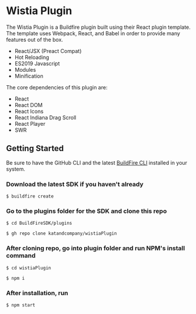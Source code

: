 #  Wistia Plugin
The Wistia Plugin is a Buildfire plugin built using their React plugin template. The template uses Webpack, React, and Babel in order to provide many features out of the box.

- React/JSX (Preact Compat)
- Hot Reloading
- ES2019 Javascript
- Modules
- Minification

The core dependencies of this plugin are:
- React
- React DOM
- React Icons
- React Indiana Drag Scroll
- React Player
- SWR
## Getting Started
Be sure to have the GitHub CLI and the latest [BuildFire CLI](https://github.com/BuildFire/sdk-cli) installed in your system.

### Download the latest SDK if you haven't already
`$ buildfire create`

### Go to the plugins folder for the SDK and clone this repo
`$ cd BuildFireSDK/plugins`

`$ gh repo clone katandcompany/wistiaPlugin`
### After cloning repo, go into plugin folder and run NPM's install command
`$ cd wistiaPlugin`

`$ npm i`
### After installation, run
`$ npm start`

